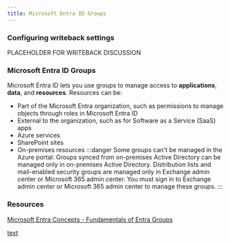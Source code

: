 ```yaml
---
title: Microsoft Entra ID Groups
---
```

<style>aside { inline-size: 95%; }</style>
### Configuring writeback settings
PLACEHOLDER FOR WRITEBACK DISCUSSION

### Microsoft Entra ID Groups
Microsoft Entra ID lets you use groups to manage access to **applications**, **data**, and **resources**. Resources can be:
- Part of the Microsoft Entra organization, such as permissions to manage objects through roles in Microsoft Entra ID
- External to the organization, such as for Software as a Service (SaaS) apps
- Azure services
- SharePoint sites
- On-premises resources
    :::danger
    Some groups can't be managed in the Azure portal:
    Groups synced from on-premises Active Directory can be managed only in on-premises Active Directory.
    Distribution lists and mail-enabled security groups are managed only in Exchange admin center or Microsoft 365 admin center. You must sign in to Exchange admin center or Microsoft 365 admin center to manage these groups.
    :::

### Resources
[Microsoft Entra Concepts - Fundamentals of Entra Groups](https://learn.microsoft.com/en-us/entra/fundamentals/concept-learn-about-groups)

[text](<Users & Groups.md>)
